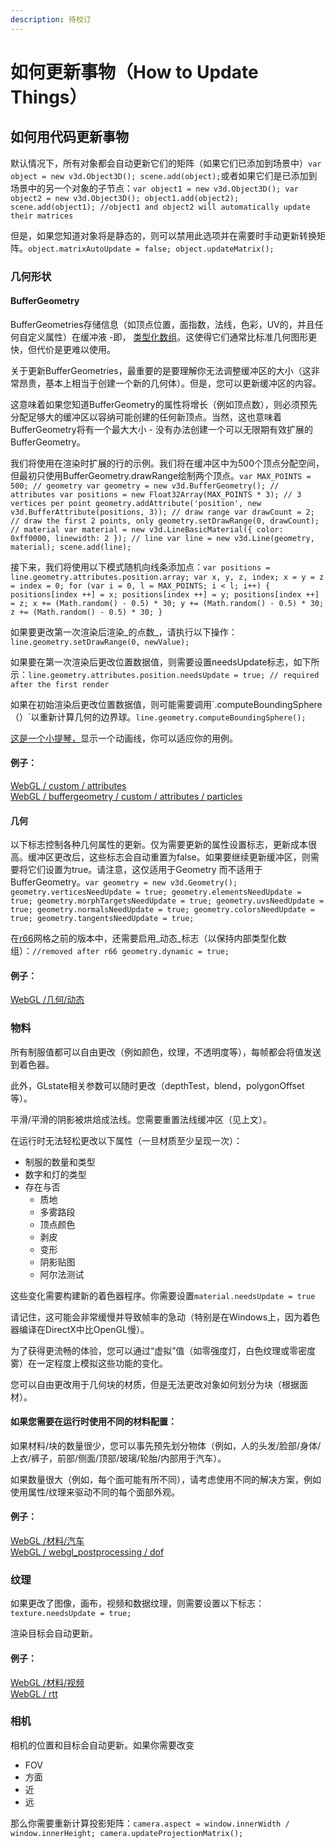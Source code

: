 ```yaml
---
description: 待校订
---
```


# 如何更新事物（How to Update Things）

## 如何用代码更新事物

默认情况下，所有对象都会自动更新它们的矩阵（如果它们已添加到场景中）`var object = new v3d.Object3D(); scene.add(object);`或者如果它们是已添加到场景中的另一个对象的子节点：`var object1 = new v3d.Object3D(); var object2 = new v3d.Object3D(); object1.add(object2); scene.add(object1); //object1 and object2 will automatically update their matrices`

但是，如果您知道对象将是静态的，则可以禁用此选项并在需要时手动更新转换矩阵。`object.matrixAutoUpdate = false; object.updateMatrix();`

### 几何形状

#### BufferGeometry

BufferGeometries存储信息（如顶点位置，面指数，法线，色彩，UV的，并且任何自定义属性）在缓冲液 -即， [类型化数组](https://developer.mozilla.org/en-US/docs/Web/JavaScript/Typed_arrays)。这使得它们通常比标准几何图形更快，但代价是更难以使用。

关于更新BufferGeometries，最重要的是要理解你无法调整缓冲区的大小（这非常昂贵，基本上相当于创建一个新的几何体）。但是，您可以更新缓冲区的内容。

这意味着如果您知道BufferGeometry的属性将增长（例如顶点数），则必须预先分配足够大的缓冲区以容纳可能创建的任何新顶点。当然，这也意味着BufferGeometry将有一个最大大小 - 没有办法创建一个可以无限期有效扩展的BufferGeometry。

我们将使用在渲染时扩展的行的示例。我们将在缓冲区中为500个顶点分配空间，但最初只使用BufferGeometry.drawRange绘制两个顶点。`var MAX_POINTS = 500; // geometry var geometry = new v3d.BufferGeometry(); // attributes var positions = new Float32Array(MAX_POINTS * 3); // 3 vertices per point geometry.addAttribute('position', new v3d.BufferAttribute(positions, 3)); // draw range var drawCount = 2; // draw the first 2 points, only geometry.setDrawRange(0, drawCount); // material var material = new v3d.LineBasicMaterial({ color: 0xff0000, linewidth: 2 }); // line var line = new v3d.Line(geometry, material); scene.add(line);`

接下来，我们将使用以下模式随机向线条添加点：`var positions = line.geometry.attributes.position.array; var x, y, z, index; x = y = z = index = 0; for (var i = 0, l = MAX_POINTS; i < l; i++) { positions[index ++] = x; positions[index ++] = y; positions[index ++] = z; x += (Math.random() - 0.5) * 30; y += (Math.random() - 0.5) * 30; z += (Math.random() - 0.5) * 30; }`

如果要更改第一次渲染后渲染_的点数_，请执行以下操作：`line.geometry.setDrawRange(0, newValue);`

如果要在第一次渲染后更改位置数据值，则需要设置needsUpdate标志，如下所示：`line.geometry.attributes.position.needsUpdate = true; // required after the first render`

如果在初始渲染后更改位置数据值，则可能需要调用\`.computeBoundingSphere（）\`以重新计算几何的边界球。`line.geometry.computeBoundingSphere();`

[这是一个小提琴，](http://jsfiddle.net/w67tzfhx/)显示一个动画线，你可以适应你的用例。

#### 例子：

[WebGL / custom / attributes ](https://cdn.soft8soft.com/demo/examples/index.html#webgl_custom_attributes)  
[WebGL / buffergeometry / custom / attributes / particles](https://cdn.soft8soft.com/demo/examples/index.html#webgl_buffergeometry_custom_attributes_particles)

#### 几何

以下标志控制各种几何属性的更新。仅为需要更新的属性设置标志，更新成本很高。缓冲区更改后，这些标志会自动重置为false。如果要继续更新缓冲区，则需要将它们设置为true。请注意，这仅适用于Geometry 而不适用于BufferGeometry。`var geometry = new v3d.Geometry(); geometry.verticesNeedUpdate = true; geometry.elementsNeedUpdate = true; geometry.morphTargetsNeedUpdate = true; geometry.uvsNeedUpdate = true; geometry.normalsNeedUpdate = true; geometry.colorsNeedUpdate = true; geometry.tangentsNeedUpdate = true;`

在[r66](https://github.com/mrdoob/three.js/releases/tag/r66)网格之前的版本中，还需要启用_动态_标志（以保持内部类型化数组）：`//removed after r66 geometry.dynamic = true;`

#### 例子：

[WebGL /几何/动态](https://cdn.soft8soft.com/demo/examples/index.html#webgl_geometry_dynamic)  


### 物料

所有制服值都可以自由更改（例如颜色，纹理，不透明度等），每帧都会将值发送到着色器。

此外，GLstate相关参数可以随时更改（depthTest，blend，polygonOffset等）。

平滑/平滑的阴影被烘焙成法线。您需要重置法线缓冲区（见上文）。

在运行时无法轻松更改以下属性（一旦材质至少呈现一次）：

* 制服的数量和类型
* 数字和灯的类型
* 存在与否
  * 质地
  * 多雾路段
  * 顶点颜色
  * 剥皮
  * 变形
  * 阴影贴图
  * 阿尔法测试

这些变化需要构建新的着色器程序。你需要设置`material.needsUpdate = true`

请记住，这可能会非常缓慢并导致帧率的急动（特别是在Windows上，因为着色器编译在DirectX中比OpenGL慢）。

为了获得更流畅的体验，您可以通过“虚拟”值（如零强度灯，白色纹理或零密度雾）在一定程度上模拟这些功能的变化。

您可以自由更改用于几何块的材质，但是无法更改对象如何划分为块（根据面材）。

#### 如果您需要在运行时使用不同的材料配置：

如果材料/块的数量很少，您可以事先预先划分物体（例如，人的头发/脸部/身体/上衣/裤子，前部/侧面/顶部/玻璃/轮胎/内部用于汽车）。

如果数量很大（例如，每个面可能有所不同），请考虑使用不同的解决方案，例如使用属性/纹理来驱动不同的每个面部外观。

#### 例子：

[WebGL /材料/汽车](https://cdn.soft8soft.com/demo/examples/index.html#webgl_materials_cars)  
[WebGL / webgl\_postprocessing / dof](https://cdn.soft8soft.com/demo/examples/index.html#webgl_postprocessing_dof)

### 纹理

如果更改了图像，画布，视频和数据纹理，则需要设置以下标志：`texture.needsUpdate = true;`

渲染目标会自动更新。

#### 例子：

[WebGL /材料/视频](https://cdn.soft8soft.com/demo/examples/index.html#webgl_materials_video)  
[WebGL / rtt](https://cdn.soft8soft.com/demo/examples/index.html#webgl_rtt)

### 相机

相机的位置和目标会自动更新。如果你需要改变

* FOV
* 方面
* 近
* 远

那么你需要重新计算投影矩阵：`camera.aspect = window.innerWidth / window.innerHeight; camera.updateProjectionMatrix();`

